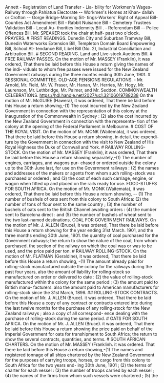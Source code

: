 Annett - Registration of Land Transfer - Lia- bility for Workmen's Wages-Railway through Pahiatua Electorate -- Workmen's Homes at Khan- dallah or Crofton -- Gorge Bridge-Morning Sit- tings-Workers' Right of Appeal Bill-Counties Act Amendment Bill - Rabbit Nuisance Bill - Cemetery Trustees Validation Bill - Local Au- thorities Indemnity Bill . - Referendum Bill -- Police Offences Bill. Mr. SPEAKER took the chair at half- past two o'clock. PRAYERS. # FIRST READINGS. Dunedin City and Suburban Tramway Bill, Dunedin Waterworks Extension Bill, Templeton Domain Board Empowering Bill, School At- tendance Bill, Libel Bill (No. 2), Industrial Conciliation and Arbitration Bill. # SECOND READING. Land and Live-stock Auctions Bill. # FREE RAILWAY PASSES. On the motion of Mr. MASSEY (Franklin), it was ordered, That there be laid before this House a return giving the names of the indi- viduals to whom free passes were issued for the New Zealand Government railways during the three months ending 30th June, 1901. # SESSIONAL COMMITTEE. OLD-AGE PENSIONS REGULATIONS. - Mr. Arnold, Mr. Field, Mr. W. Fraser, Mr. Hanan, Mr. Herries, Mr. Hogy, Mr. Laurenson, Mr. Lethbridge, Mr. Palmer, and Mr. Seddon. COMMONWEALTH CELEBRATIONS. https://hdl.handle.net/2027/uc1.32106019788238 On the motion of Mr. McGUIRE (Hawera), it was ordered, That there be laid before this House a return showing,-(1) The cost incurred by the New Zealand Government in connection with the representation of this colony at the inauguration of the Commonwealth in Sydney : (2) also the cost incurred by the New Zealand Government in connection with the representa- tion of the colony at the opening of the Federal Parliament in Melbourne. # COST OF THE ROYAL VISIT. On the motion of Mr. MONK (Waitemata), it was ordered, That there be laid before this House a return showing, in detail, the expendi- ture by the Government in connection with the visit to New Zealand of His Royal Highness the Duke of Cornwall and York. # RAILWAY ROLLING-STOCK. On the motion of Mr. MASSEY (Franklin), it was ordered, That there be laid before this House a return showing separately,-(1) The number of engines, carriages, and wagons pur- chased or ordered outside the colony up to the 30th June last, for use on the Government railways : (2) the names and addresses of the makers or agents from whom such rolling-stock was purchased or ordered ; and (3) the cost of each such carriage, engine, or wagon when fitted up and placed on the rails ready for use. FOOD-STUFFS FOR SOUTH AFRICA. On the motion of Mr. MONK (Waitemata), it was ordered, That there be laid before this House a return showing, -- (1) The number of bushels of oats sent from this colony to South Africa: (2) the number of tons of flour sent to the same country ; (3) the number of bushels of oats sent to the British Channel awaiting orders : (4) the number sent to Barcelona direct : and (5) the number of bushels of wheat sent to the two last-named destinations. COAL FOR GOVERNMENT RAILWAYS. On the motion of Mr. J. ALLEN (Bruce), it was ordered, That there be laid before this House a return showing for the year ending 31st March. 1901, and the three months ending 30th June, 1901. the quantity of coal purchased for the Government railways; the return to show the nature of the coal, from whom purchased. the section of the railway on which the coal was or was to be used, and the price paid per ton. # RAILWAY ROLLING-STOCK. On the motion of Mr. FLATMAN (Geraldine), it was ordered, That there be laid before this House a return showing, -(1) The amount already paid for rolling-stock manufactured outside the colony for the railways during the past four years, also the amount of liability for rolling-stock so manufactured on order or delivered to date : (2) the value of rolling-stock manufactured within the colony for the same period ; (3) the amount paid to British manu- facturers. also the amount paid to American manufacturers for rolling-stock since the 31st March, 1896. ## ROLLING-STOCK CONTRACTS. On the motion of Mr. J. ALLEN (Bruce). it was ordered, That there be laid before this House a copy of any contract or contracts entered into during the last twelve months for the purchase of any rolling-stock for the New Zealand railways ; also a copy of all correspond- ence dealing with the purchase of rolling-stock during the same period. # OATS FOR SOUTH AFRICA. On the motion of Mr. J. ALLEN (Bruce). it was ordered, That there be laid before this House a return showing the price paid on behalf of the Imperial Government for oats for transhipment to South Africa; the return to show the several contracts, quantities, and terms. # SOUTH AFRICAN CHARTERS. On the motion of Mr. MASSEY (Franklinh. it was ordered. That there be laid before this House a return showing,-(1) The names and registered tonnage of all ships chartered by the New Zealand Government for the purposes of carrying troops, horses, or cargo from this colony to South Africa for the two years end- ing 30th June, 1901 ; (2) the terms of charter for each vessel : (3) the number of troops carried by each vessel ; (4) the names of the firms from whom such vessels were chartered ; (5) the 
